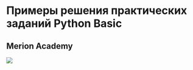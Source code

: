 # Примеры решения практических заданий Python Basic

## Merion Academy

![](https://wiki.merionet.ru/merion-academy/vendor/img/header/general/logo.svg)
